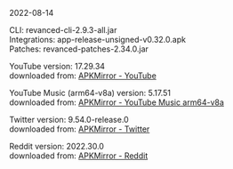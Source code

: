 2022-08-14
  
CLI: revanced-cli-2.9.3-all.jar  
Integrations: app-release-unsigned-v0.32.0.apk  
Patches: revanced-patches-2.34.0.jar  

YouTube version: 17.29.34  
downloaded from: [APKMirror - YouTube](https://www.apkmirror.com/apk/google-inc/youtube/youtube-17-29-34-release/youtube-17-29-34-android-apk-download/)  

YouTube Music (arm64-v8a) version: 5.17.51  
downloaded from: [APKMirror - YouTube Music arm64-v8a](https://www.apkmirror.com/apk/google-inc/youtube-music/youtube-music-5-17-51-release/youtube-music-5-17-51-2-android-apk-download/)  

Twitter version: 9.54.0-release.0  
downloaded from: [APKMirror - Twitter](https://www.apkmirror.com/apk/twitter-inc/twitter/twitter-9-54-0-release-0-release/twitter-9-54-0-release-0-2-android-apk-download/)  

Reddit version: 2022.30.0  
downloaded from: [APKMirror - Reddit](https://www.apkmirror.com/apk/redditinc/reddit/reddit-2022-30-0-release/reddit-2022-30-0-android-apk-download/)  
